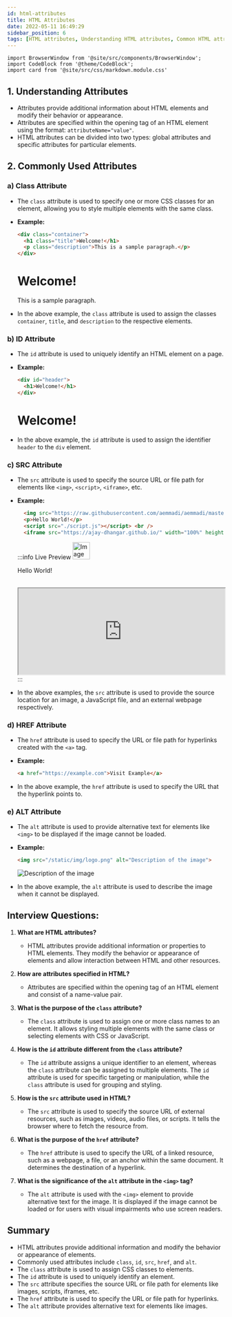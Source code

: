 ```yaml
---
id: html-attributes
title: HTML Attributes
date: 2022-05-11 16:49:29
sidebar_position: 6
tags: [HTML attributes, Understanding HTML attributes, Common HTML attributes, Class attribute in HTML, ID attribute in HTML, Src attribute in HTML, Href attribute in HTML, Alt attribute in HTML, How to use HTML attributes, HTML attribute examples, HTML attribute tutorial, HTML attribute usage guide, Best practices for HTML attributes, HTML attributes and SEO, Enhancing HTML elements with attributes]
---
```


```mdx-code-block
import BrowserWindow from '@site/src/components/BrowserWindow';
import CodeBlock from '@theme/CodeBlock';
import card from '@site/src/css/markdown.module.css'
```

## 1. Understanding Attributes
- Attributes provide additional information about HTML elements and modify their behavior or appearance.
- Attributes are specified within the opening tag of an HTML element using the format: `attributeName="value"`.
- HTML attributes can be divided into two types: global attributes and specific attributes for particular elements.

## 2. Commonly Used Attributes
### a) Class Attribute
- The `class` attribute is used to specify one or more CSS classes for an element, allowing you to style multiple elements with the same class.
- **Example:**
  ```html
  <div class="container">
    <h1 class="title">Welcome!</h1>
    <p class="description">This is a sample paragraph.</p>
  </div>
  ```

  <BrowserWindow>
        <div class="container">
          <h1 class="title">Welcome!</h1>
          <p class="description">This is a sample paragraph.</p>
        </div>
  </BrowserWindow>

<!--  
<h2 align="center"> Live Preview </h2>

<iframe src=""></iframe> 
 -->

- In the above example, the `class` attribute is used to assign the classes `container`, `title`, and `description` to the respective elements.

### b) ID Attribute
- The `id` attribute is used to uniquely identify an HTML element on a page.
- **Example:**
  ```html
  <div id="header">
    <h1>Welcome!</h1>
  </div>
  ```

  <BrowserWindow>
        <div id="header">
          <h1>Welcome!</h1>
        </div>
  </BrowserWindow>

- In the above example, the `id` attribute is used to assign the identifier `header` to the `div` element.

### c) SRC Attribute
- The `src` attribute is used to specify the source URL or file path for elements like `<img>`, `<script>`, `<iframe>`, etc.
- **Example:**
  ```html
    <img src="https://raw.githubusercontent.com/aemmadi/aemmadi/master/wave.gif" alt="Image" width="40" />
    <p>Hello World!</p>
    <script src="./script.js"></script> <br />
    <iframe src="https://ajay-dhangar.github.io/" width="100%" height="200px"></iframe>
  ```

  :::info Live Preview
   <img src="https://raw.githubusercontent.com/aemmadi/aemmadi/master/wave.gif" alt="Image" width="40" />
    <p>Hello World!</p>
    <script src="./script.js"></script> <br />
    <iframe src="https://ajay-dhangar.github.io/" width="100%" height="200px"></iframe>
  :::
  
- In the above examples, the `src` attribute is used to provide the source location for an image, a JavaScript file, and an external webpage respectively.

### d) HREF Attribute
- The `href` attribute is used to specify the URL or file path for hyperlinks created with the `<a>` tag.
- **Example:**
  ```html
  <a href="https://example.com">Visit Example</a>
  ```
  

- In the above example, the `href` attribute is used to specify the URL that the hyperlink points to.

### e) ALT Attribute
- The `alt` attribute is used to provide alternative text for elements like `<img>` to be displayed if the image cannot be loaded.
- **Example:**
  ```html
  <img src="/static/img/logo.png" alt="Description of the image">
  ```

  <BrowserWindow>
        <div>
          <img src="https://codemastermindhq.vercel.app/img/logo-6.png" alt="Description of the image" />
        </div>
  </BrowserWindow>

- In the above example, the `alt` attribute is used to describe the image when it cannot be displayed.

## Interview Questions:

1. **What are HTML attributes?**
   - HTML attributes provide additional information or properties to HTML elements. They modify the behavior or appearance of elements and allow interaction between HTML and other resources.

2. **How are attributes specified in HTML?**
   - Attributes are specified within the opening tag of an HTML element and consist of a name-value pair.

3. **What is the purpose of the `class` attribute?**
   - The `class` attribute is used to assign one or more class names to an element. It allows styling multiple elements with the same class or selecting elements with CSS or JavaScript.

4. **How is the `id` attribute different from the `class` attribute?**
   - The `id` attribute assigns a unique identifier to an element, whereas the `class` attribute can be assigned to multiple elements. The `id` attribute is used for specific targeting or manipulation, while the `class` attribute is used for grouping and styling.

5. **How is the `src` attribute used in HTML?**
   - The `src` attribute is used to specify the source URL of external resources, such as images, videos, audio files, or scripts. It tells the browser where to fetch the resource from.

6. **What is the purpose of the `href` attribute?**
   - The `href` attribute is used to specify the URL of a linked resource, such as a webpage, a file, or an anchor within the same document. It determines the destination of a hyperlink.

7. **What is the significance of the `alt` attribute in the `<img>` tag?**
   - The `alt` attribute is used with the `<img>` element to provide alternative text for the image. It is displayed if the image cannot be loaded or for users with visual impairments who use screen readers.


## Summary
- HTML attributes provide additional information and modify the behavior or appearance of elements.
- Commonly used attributes include `class`, `id`, `src`, `href`, and `alt`.
- The `class` attribute is used to assign CSS classes to elements.
- The `id` attribute is used to uniquely identify an element.
- The `src` attribute specifies the source URL or file path for elements like images, scripts, iframes, etc.
- The `href` attribute is used to specify the URL or file path for hyperlinks.
- The `alt` attribute provides alternative text for elements like images.

